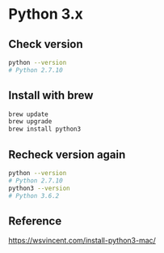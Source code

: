# Python 3.x

## Check version

```bash
python --version
# Python 2.7.10
```

## Install with brew

```bash
brew update
brew upgrade
brew install python3
```

## Recheck version again

```bash
python --version
# Python 2.7.10
python3 --version
# Python 3.6.2
```

## Reference

<https://wsvincent.com/install-python3-mac/>
